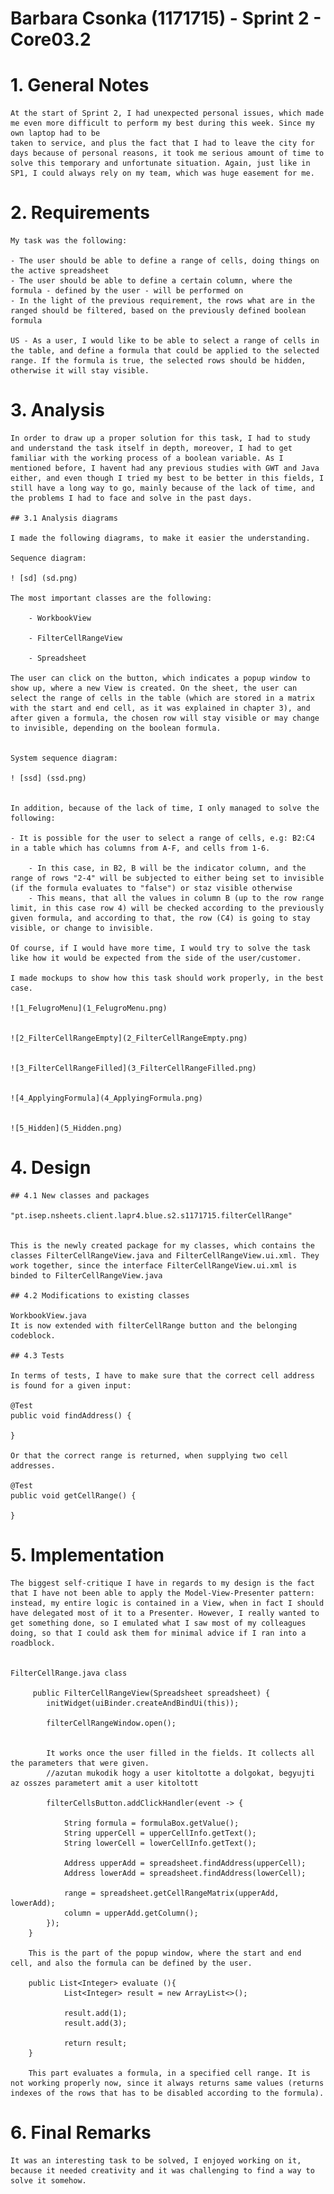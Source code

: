 **Barbara Csonka** (1171715) - Sprint 2 - Core03.2
===============================

# 1. General Notes

	At the start of Sprint 2, I had unexpected personal issues, which made me even more difficult to perform my best during this week. Since my own laptop had to be
	taken to service, and plus the fact that I had to leave the city for days because of personal reasons, it took me serious amount of time to solve this temporary and unfortunate situation. Again, just like in SP1, I could always rely on my team, which was huge easement for me.


# 2. Requirements

	My task was the following: 

	- The user should be able to define a range of cells, doing things on the active spreadsheet
	- The user should be able to define a certain column, where the formula - defined by the user - will be performed on
	- In the light of the previous requirement, the rows what are in the ranged should be filtered, based on the previously defined boolean formula

	US - As a user, I would like to be able to select a range of cells in the table, and define a formula that could be applied to the selected range. If the formula is true, the selected rows should be hidden, otherwise it will stay visible.


# 3. Analysis

	In order to draw up a proper solution for this task, I had to study and understand the task itself in depth, moreover, I had to get familiar with the working process of a boolean variable. As I mentioned before, I havent had any previous studies with GWT and Java either, and even though I tried my best to be better in this fields, I still have a long way to go, mainly because of the lack of time, and the problems I had to face and solve in the past days. 

	## 3.1 Analysis diagrams

	I made the following diagrams, to make it easier the understanding.

	Sequence diagram:

	! [sd] (sd.png)

	The most important classes are the following:

		- WorkbookView

		- FilterCellRangeView

		- Spreadsheet

	The user can click on the button, which indicates a popup window to show up, where a new View is created. On the sheet, the user can select the range of cells in the table (which are stored in a matrix with the start and end cell, as it was explained in chapter 3), and after given a formula, the chosen row will stay visible or may change to invisible, depending on the boolean formula. 


	System sequence diagram:

	! [ssd] (ssd.png)


	In addition, because of the lack of time, I only managed to solve the following:

	- It is possible for the user to select a range of cells, e.g: B2:C4 in a table which has columns from A-F, and cells from 1-6.

		- In this case, in B2, B will be the indicator column, and the range of rows "2-4" will be subjected to either being set to invisible (if the formula evaluates to "false") or staz visible otherwise
		- This means, that all the values in column B (up to the row range limit, in this case row 4) will be checked according to the previously given formula, and according to that, the row (C4) is going to stay visible, or change to invisible.
		
	Of course, if I would have more time, I would try to solve the task like how it would be expected from the side of the user/customer.

	I made mockups to show how this task should work properly, in the best case. 

	![1_FelugroMenu](1_FelugroMenu.png)


	![2_FilterCellRangeEmpty](2_FilterCellRangeEmpty.png)


	![3_FilterCellRangeFilled](3_FilterCellRangeFilled.png)


	![4_ApplyingFormula](4_ApplyingFormula.png)


	![5_Hidden](5_Hidden.png)



# 4. Design

	## 4.1 New classes and packages

	"pt.isep.nsheets.client.lapr4.blue.s2.s1171715.filterCellRange"


	This is the newly created package for my classes, which contains the classes FilterCellRangeView.java and FilterCellRangeView.ui.xml. They work together, since the interface FilterCellRangeView.ui.xml is binded to FilterCellRangeView.java

	## 4.2 Modifications to existing classes

	WorkbookView.java
	It is now extended with filterCellRange button and the belonging codeblock. 

	## 4.3 Tests

	In terms of tests, I have to make sure that the correct cell address is found for a given input:

	@Test
	public void findAddress() {

	}

	Or that the correct range is returned, when supplying two cell addresses.

	@Test
	public void getCellRange() {
		
	}

   

# 5. Implementation
 
	The biggest self-critique I have in regards to my design is the fact that I have not been able to apply the Model-View-Presenter pattern: instead, my entire logic is contained in a View, when in fact I should have delegated most of it to a Presenter. However, I really wanted to get something done, so I emulated what I saw most of my colleagues doing, so that I could ask them for minimal advice if I ran into a roadblock.


	FilterCellRange.java class

		 public FilterCellRangeView(Spreadsheet spreadsheet) {
	        initWidget(uiBinder.createAndBindUi(this));

	        filterCellRangeWindow.open();

			
			It works once the user filled in the fields. It collects all the parameters that were given.
			//azutan mukodik hogy a user kitoltotte a dolgokat, begyujti az osszes parametert amit a user kitoltott
			
	        filterCellsButton.addClickHandler(event -> {

	            String formula = formulaBox.getValue();
	            String upperCell = upperCellInfo.getText();
	            String lowerCell = lowerCellInfo.getText();

	            Address upperAdd = spreadsheet.findAddress(upperCell);
	            Address lowerAdd = spreadsheet.findAddress(lowerCell);

	            range = spreadsheet.getCellRangeMatrix(upperAdd, lowerAdd);
	            column = upperAdd.getColumn();
	        });
	    }
		
		This is the part of the popup window, where the start and end cell, and also the formula can be defined by the user. 
			
		public List<Integer> evaluate (){
				List<Integer> result = new ArrayList<>();

				result.add(1);
				result.add(3);

				return result;
	    }
		
		This part evaluates a formula, in a specified cell range. It is not working properly now, since it always returns same values (returns indexes of the rows that has to be disabled according to the formula). 


# 6. Final Remarks

	It was an interesting task to be solved, I enjoyed working on it, because it needed creativity and it was challenging to find a way to solve it somehow. 
